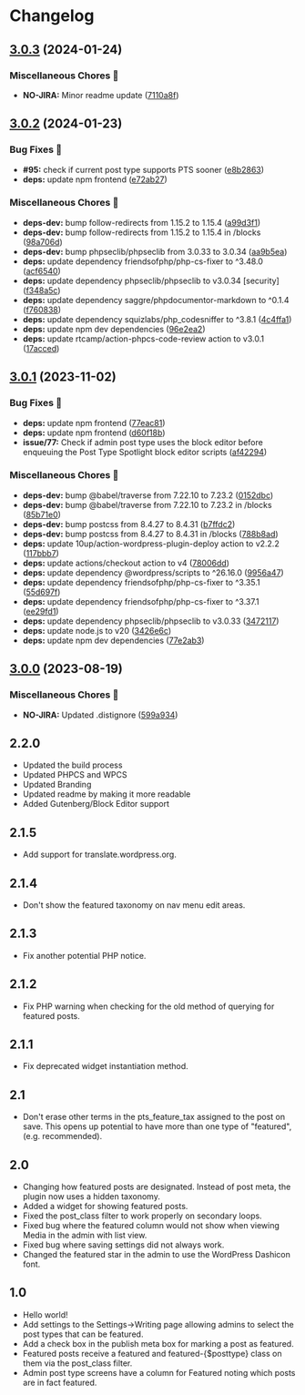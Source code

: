 # Changelog #

## [3.0.3](https://github.com/linchpin/post-type-spotlight/compare/v3.0.2...v3.0.3) (2024-01-24)


### Miscellaneous Chores 🧹

* **NO-JIRA:** Minor readme update ([7110a8f](https://github.com/linchpin/post-type-spotlight/commit/7110a8f2cefb5a3cce7f88d6e740158080eeaa13))

## [3.0.2](https://github.com/linchpin/post-type-spotlight/compare/v3.0.1...v3.0.2) (2024-01-23)


### Bug Fixes 🐛

* **#95:** check if current post type supports PTS sooner ([e8b2863](https://github.com/linchpin/post-type-spotlight/commit/e8b2863cc4f5e8a94729d3cf760e38fc0417a001))
* **deps:** update npm frontend ([e72ab27](https://github.com/linchpin/post-type-spotlight/commit/e72ab270883e76d799c2b5684e7b3ca59885691a))


### Miscellaneous Chores 🧹

* **deps-dev:** bump follow-redirects from 1.15.2 to 1.15.4 ([a99d3f1](https://github.com/linchpin/post-type-spotlight/commit/a99d3f1115f8a142cedd4a603a214e51fd0842e1))
* **deps-dev:** bump follow-redirects from 1.15.2 to 1.15.4 in /blocks ([98a706d](https://github.com/linchpin/post-type-spotlight/commit/98a706d09135b24bec58a1c724dbfac41e6d686d))
* **deps-dev:** bump phpseclib/phpseclib from 3.0.33 to 3.0.34 ([aa9b5ea](https://github.com/linchpin/post-type-spotlight/commit/aa9b5ea032a16f3fa10c3990b95b44379f68d606))
* **deps:** update dependency friendsofphp/php-cs-fixer to ^3.48.0 ([acf6540](https://github.com/linchpin/post-type-spotlight/commit/acf6540d98b69bdf16c31650a88968fa0c8122e4))
* **deps:** update dependency phpseclib/phpseclib to v3.0.34 [security] ([f348a5c](https://github.com/linchpin/post-type-spotlight/commit/f348a5c6c3a73c3cf093d398e3233a6870660283))
* **deps:** update dependency saggre/phpdocumentor-markdown to ^0.1.4 ([f760838](https://github.com/linchpin/post-type-spotlight/commit/f760838293c7104108ba404b1f70fce70df08378))
* **deps:** update dependency squizlabs/php_codesniffer to ^3.8.1 ([4c4ffa1](https://github.com/linchpin/post-type-spotlight/commit/4c4ffa1c4a7e8981341b5ed481cd248f6b8e2442))
* **deps:** update npm dev dependencies ([96e2ea2](https://github.com/linchpin/post-type-spotlight/commit/96e2ea28de71fe3e01cbe74158daf8536ad42c5e))
* **deps:** update rtcamp/action-phpcs-code-review action to v3.0.1 ([17acced](https://github.com/linchpin/post-type-spotlight/commit/17accedf0af04197d0803e653bf035c413562205))

## [3.0.1](https://github.com/linchpin/post-type-spotlight/compare/v3.0.0...v3.0.1) (2023-11-02)


### Bug Fixes 🐛

* **deps:** update npm frontend ([77eac81](https://github.com/linchpin/post-type-spotlight/commit/77eac81ac17eaac6834b907c9ec63d46cf906a56))
* **deps:** update npm frontend ([d60f18b](https://github.com/linchpin/post-type-spotlight/commit/d60f18b7ecb7749bbf2e7b1cbd7f17e06e29d4cb))
* **issue/77:** Check if admin post type uses the block editor before enqueuing the Post Type Spotlight block editor scripts ([af42294](https://github.com/linchpin/post-type-spotlight/commit/af42294dc456b47d963f086c32dfa6f263305607))


### Miscellaneous Chores 🧹

* **deps-dev:** bump @babel/traverse from 7.22.10 to 7.23.2 ([0152dbc](https://github.com/linchpin/post-type-spotlight/commit/0152dbccc686f937d217df342d65b5869976a454))
* **deps-dev:** bump @babel/traverse from 7.22.10 to 7.23.2 in /blocks ([85b71e0](https://github.com/linchpin/post-type-spotlight/commit/85b71e0be5098e4c6845a4720ab5639071cfd9c2))
* **deps-dev:** bump postcss from 8.4.27 to 8.4.31 ([b7ffdc2](https://github.com/linchpin/post-type-spotlight/commit/b7ffdc2fe4e6cd8af40b48c14c998f2ca725c312))
* **deps-dev:** bump postcss from 8.4.27 to 8.4.31 in /blocks ([788b8ad](https://github.com/linchpin/post-type-spotlight/commit/788b8ad29a86941359815b73880353c52d39de9b))
* **deps:** update 10up/action-wordpress-plugin-deploy action to v2.2.2 ([117bbb7](https://github.com/linchpin/post-type-spotlight/commit/117bbb7401174d516ef2d77a4ab906ab110936ea))
* **deps:** update actions/checkout action to v4 ([78006dd](https://github.com/linchpin/post-type-spotlight/commit/78006dd566afbbb6d755fc8a2f491873820744a3))
* **deps:** update dependency @wordpress/scripts to ^26.16.0 ([9956a47](https://github.com/linchpin/post-type-spotlight/commit/9956a47e78f9d7071fa6ac6f8acaca60bfed5ad5))
* **deps:** update dependency friendsofphp/php-cs-fixer to ^3.35.1 ([55d697f](https://github.com/linchpin/post-type-spotlight/commit/55d697f87dda32346a987f10841b2b248307969a))
* **deps:** update dependency friendsofphp/php-cs-fixer to ^3.37.1 ([ee29fd1](https://github.com/linchpin/post-type-spotlight/commit/ee29fd17c53a504874c68461f88797e1cb1cad1f))
* **deps:** update dependency phpseclib/phpseclib to v3.0.33 ([3472117](https://github.com/linchpin/post-type-spotlight/commit/3472117683661df13896a0ef243e05cbf4e604d2))
* **deps:** update node.js to v20 ([3426e6c](https://github.com/linchpin/post-type-spotlight/commit/3426e6ceec6610815cf7840e0eabe5308b161e77))
* **deps:** update npm dev dependencies ([77e2ab3](https://github.com/linchpin/post-type-spotlight/commit/77e2ab384bc47d42dff0631d562e08eb6d765465))

## [3.0.0](https://github.com/linchpin/post-type-spotlight/compare/v3.0.0...v3.0.0) (2023-08-19)


### Miscellaneous Chores 🧹

* **NO-JIRA:** Updated .distignore ([599a934](https://github.com/linchpin/post-type-spotlight/commit/599a9343e3bb97d5cf0e765b18054a98ade4107d))

## 2.2.0 ##
* Updated the build process
* Updated PHPCS and WPCS
* Updated Branding
* Updated readme by making it more readable
* Added Gutenberg/Block Editor support

## 2.1.5 ##
* Add support for translate.wordpress.org.

## 2.1.4 ##
* Don't show the featured taxonomy on nav menu edit areas.

## 2.1.3 ##
* Fix another potential PHP notice.

## 2.1.2 ##
* Fix PHP warning when checking for the old method of querying for featured posts.

## 2.1.1 ##
* Fix deprecated widget instantiation method.

## 2.1 ##
* Don't erase other terms in the pts_feature_tax assigned to the post on save. This opens up potential to have more than one type of "featured", (e.g. recommended).

## 2.0 ##
* Changing how featured posts are designated. Instead of post meta, the plugin now uses a hidden taxonomy.
* Added a widget for showing featured posts.
* Fixed the post_class filter to work properly on secondary loops.
* Fixed bug where the featured column would not show when viewing Media in the admin with list view.
* Fixed bug where saving settings did not always work.
* Changed the featured star in the admin to use the WordPress Dashicon font.

## 1.0 ##
* Hello world!
* Add settings to the Settings->Writing page allowing admins to select the post types that can be featured.
* Add a check box in the publish meta box for marking a post as featured.
* Featured posts receive a featured and featured-{$posttype} class on them via the post_class filter.
* Admin post type screens have a column for Featured noting which posts are in fact featured.
